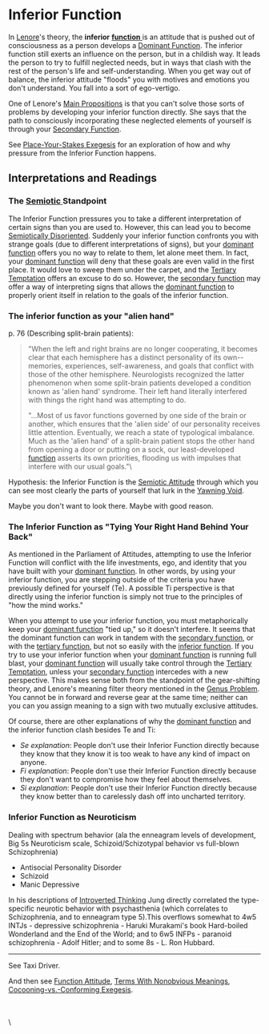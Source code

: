 # Inferior Function

In [Lenore](../../../people-and-systems/lenore-thomson/)'s theory, the **inferior** [**function** ](../)is an attitude that is pushed out of consciousness as a person develops a [Dominant Function](dominant-function.md). The inferior function still exerts an influence on the person, but in a childish way. It leads the person to try to fulfill neglected needs, but in ways that clash with the rest of the person's life and self-understanding. When you get way out of balance, the inferior attitude "floods" you with motives and emotions you don't understand. You fall into a sort of ego-vertigo.

One of Lenore's [Main Propositions](../../main-propositions.md) is that you can't solve those sorts of problems by developing your inferior function directly. She says that the path to consciously incorporating these neglected elements of yourself is through your [Secondary Function](secondary-function/).

See [Place-Your-Stakes Exegesis](../../../exegeses-and-hypotheses/place-your-stakes.md) for an exploration of how and why pressure from the Inferior Function happens.

## Interpretations and Readings

### **The** [**Semiotic** ](../../../sign-interpretation/semiotic-attitude/)**Standpoint**

The Inferior Function pressures you to take a different interpretation of certain signs than you are used to. However, this can lead you to become [Semiotically Disoriented](../../../sign-interpretation/semiotic-attitude/semiotically-disoriented.md). Suddenly your inferior function confronts you with strange goals (due to different interpretations of signs), but your [dominant function](dominant-function.md) offers you no way to relate to them, let alone meet them. In fact, your [dominant function](dominant-function.md) will deny that these goals are even valid in the first place. It would love to sweep them under the carpet, and the [Tertiary Temptation](tertiary-function/tertiary-temptation.md) offers an excuse to do so. However, the [secondary function](secondary-function/) may offer a way of interpreting signs that allows the [dominant function](dominant-function.md) to properly orient itself in relation to the goals of the inferior function.

### The inferior function as your "alien hand"

p. 76 (Describing split-brain patients):

> "When the left and right brains are no longer cooperating, it becomes clear that each hemisphere has a distinct personality of its own--memories, experiences, self-awareness, and goals that conflict with those of the other hemisphere. Neurologists recognized the latter phenomenon when some split-brain patients developed a condition known as 'alien hand' syndrome. Their left hand literally interfered with things the right hand was attempting to do.
>
> "...Most of us favor functions governed by one side of the brain or another, which ensures that the 'alien side' of our personality receives little attention. Eventually, we reach a state of typological imbalance. Much as the 'alien hand' of a split-brain patient stops the other hand from opening a door or putting on a sock, our least-developed [function](../) asserts its own priorities, flooding us with impulses that interfere with our usual goals."\
>

Hypothesis: the Inferior Function is the [Semiotic Attitude](../../../sign-interpretation/semiotic-attitude/) through which you can see most clearly the parts of yourself that lurk in the [Yawning Void](https://web.archive.org/web/20070416085529/http://greenlightwiki.com/heuristic/Yawning_Void).

Maybe you don't want to look there. Maybe with good reason.

### The Inferior Function as "Tying Your Right Hand Behind Your Back"

As mentioned in the Parliament of Attitudes, attempting to use the Inferior Function will conflict with the life investments, ego, and identity that you have built with your [dominant function](dominant-function.md). In other words, by using your inferior function, you are stepping outside of the criteria you have previously defined for yourself (Te). A possible Ti perspective is that directly using the inferior function is simply not true to the principles of "how the mind works."

When you attempt to use your inferior function, you must metaphorically keep your [dominant function](dominant-function.md) "tied up," so it doesn't interfere. It seems that the dominant function can work in tandem with the [secondary function](secondary-function/), or with the [tertiary function](tertiary-function/), but not so easily with the [inferior function](https://web.archive.org/web/20070523225803/http://greenlightwiki.com/lenore-exegesis/inferior_function). If you try to use your inferior function when your [dominant function](dominant-function.md) is running full blast, your [dominant function](dominant-function.md) will usually take control through the [Tertiary Temptation](tertiary-function/), unless your [secondary function](secondary-function/) intercedes with a new perspective. This makes sense both from the standpoint of the gear-shifting theory, and Lenore's meaning filter theory mentioned in the [Genus Problem](../../our-difficulties/definition-problem/genus-problem.md). You cannot be in forward and reverse gear at the same time; neither can you can you assign meaning to a sign with two mutually exclusive attitudes.

Of course, there are other explanations of why the [dominant function](dominant-function.md) and the inferior function clash besides Te and Ti:

* _Se explanation_: People don't use their Inferior Function directly because they know that they know it is too weak to have any kind of impact on anyone.
* _Fi explanation_: People don't use their Inferior Function directly because they don't want to compromise how they feel about themselves.
* _Si explanation_: People don't use their Inferior Function directly because they know better than to carelessly dash off into uncharted territory.

### Inferior Function as Neuroticism

Dealing with spectrum behavior (ala the enneagram levels of development, Big 5s Neuroticism scale, Schizoid/Schizotypal behavior vs full-blown Schizophrenia)

* Antisocial Personality Disorder
* Schizoid
* Manic Depressive

In his descriptions of [Introverted Thinking](../judgement/thinking/introverted-thinking-ti.md) Jung directly correlated the type-specific neurotic behavior with psychasthenia (which correlates to Schizophrenia, and to enneagram type 5).This overflows somewhat to 4w5 INTJs - depressive schizophrenia - Haruki Murakami's book Hard-boiled Wonderland and the End of the World; and to 6w5 INFPs - paranoid schizophrenia - Adolf Hitler; and to some 8s - L. Ron Hubbard.

***

See Taxi Driver.

And then see [Function Attitude](../), [Terms With Nonobvious Meanings](../../our-difficulties/terms-with-nonobvious-meanings/), [Cocooning-vs.-Conforming Exegesis](../../../exegeses-and-hypotheses/cocooning-vs.-conforming.md).

\
\
\
